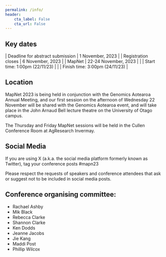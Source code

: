 ```yaml
---
permalink: /info/
header:
    cta_label: False
    cta_url: False
---
```


<span></span>

## Key dates

| Deadline for abstract submission | 1 November, 2023 |
| Registration closes | 6 November, 2023 |
| MapNet | 22-24 November, 2023 | 
|        | Start time: 1:00pm (22/11/23) | 
|        | Finish time: 3:00pm (24/11/23) |

## Location

MapNet 2023 is being held in conjunction with the Genomics Aotearoa Annual Meeting, and 
our first session on the afternoon of Wednesday 22 November will be shared with the 
Genomics Aotearoa event, and will take place in the John Arnaud Bell lecture theatre on the University of 
Otago campus.

The Thursday and Friday MapNet sessions will be held in the Cullen Conference Room at AgResearch Invermay.

## Social Media

If you are using X (a.k.a. the social media platform formerly known as Twitter), tag your conference posts #mapn23

Please respect the requests of speakers and conference attendees that ask or suggest not to be included in social media posts.

<!-- ## Travel -->

<!-- Wellington airport (WLG) is about 9 km to Victoria University. Taxis from the airport cost $40+ and take half an hour or so. There are also shared shuttle services which can drop you in the centre of town or at your accommodation for about $18–25, and take around an hour. The airport bus will take you to the center city, where you can transfer to a bus to VUW. -->


<!-- ## Accommodation -->

<!-- The best low cost and convenient accomodation option for MapNet 2019 is [Te Puni Village](https://www.mystudentvillage.com/nz/short-stays-newzealand/te-puni-village). Click on "Book now". Use the code MapNet2019 in the promo field after selecting the dates for your stay.-->


## Conference organising committee:
- Rachael Ashby
- Mik Black
- Rebecca Clarke
- Shannon Clarke
- Ken Dodds
- Jeanne Jacobs
- Jie Kang
- Maddi Post
- Phillip Wilcox


